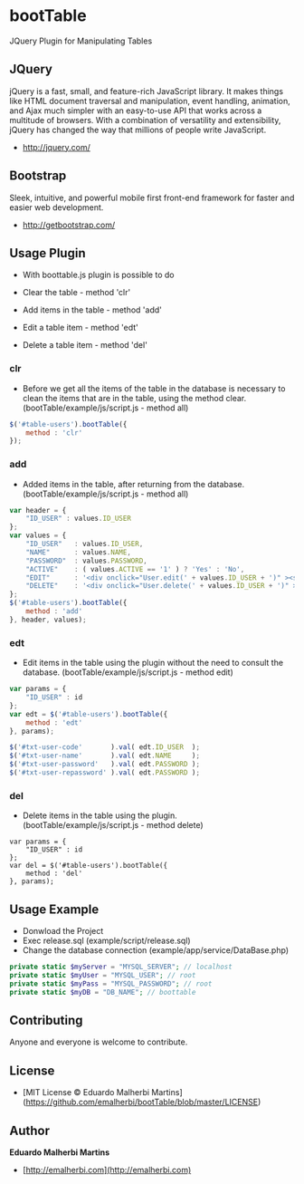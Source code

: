 bootTable
=========

JQuery Plugin for Manipulating Tables

## JQuery
jQuery is a fast, small, and feature-rich JavaScript library. It makes things like HTML document traversal and manipulation, event handling, animation, and Ajax much simpler with an easy-to-use API that works across a multitude of browsers. With a combination of versatility and extensibility, jQuery has changed the way that millions of people write JavaScript.

- http://jquery.com/

## Bootstrap
Sleek, intuitive, and powerful mobile first front-end framework for faster and easier web development.

- http://getbootstrap.com/

## Usage Plugin 

- With boottable.js plugin is possible to do

- Clear the table - method 'clr'
- Add items in the table - method 'add'
- Edit a table item - method 'edt'
- Delete a table item - method 'del'

### clr

- Before we get all the items of the table in the database is necessary to clean the items that are in the table, using the method clear. (bootTable/example/js/script.js - method all)

```javascript
$('#table-users').bootTable({
	method : 'clr'
});	
```

### add

- Added items in the table, after returning from the database. (bootTable/example/js/script.js - method all)

```javascript
var header = { 
	"ID_USER" : values.ID_USER
};
var values = {
	"ID_USER" 	: values.ID_USER, 
	"NAME" 		: values.NAME,
	"PASSWORD" 	: values.PASSWORD,
	"ACTIVE" 	: ( values.ACTIVE == '1' ) ? 'Yes' : 'No',
	"EDIT" 		: '<div onclick="User.edit(' + values.ID_USER + ')" ><span class="glyphicon glyphicon-pencil"></span></div>',
	"DELETE" 	: '<div onclick="User.delete(' + values.ID_USER + ')" ><span class="glyphicon glyphicon-trash"></span></div>'
};
$('#table-users').bootTable({
	method : 'add'
}, header, values);		
```

### edt

- Edit items in the table using the plugin without the need to consult the database. (bootTable/example/js/script.js - method edit)

```javascript
var params = { 
	"ID_USER" : id
};
var edt = $('#table-users').bootTable({
	method : 'edt'
}, params);	

$('#txt-user-code'		 ).val( edt.ID_USER  );
$('#txt-user-name'		 ).val( edt.NAME 	 );
$('#txt-user-password'	 ).val( edt.PASSWORD );
$('#txt-user-repassword' ).val( edt.PASSWORD );	
```

### del

- Delete items in the table using the plugin. (bootTable/example/js/script.js - method delete)

```
var params = { 
	"ID_USER" : id
};
var del = $('#table-users').bootTable({
	method : 'del'
}, params);	
```

## Usage Example 

- Donwload the Project 
- Exec release.sql (example/script/release.sql)  
- Change the database connection (example/app/service/DataBase.php) 

```php
private static $myServer = "MYSQL_SERVER"; // localhost
private static $myUser = "MYSQL_USER"; // root
private static $myPass = "MYSQL_PASSWORD"; // root
private static $myDB = "DB_NAME"; // boottable 
```

## Contributing

Anyone and everyone is welcome to contribute.

## License

+ [MIT License © Eduardo Malherbi Martins] (https://github.com/emalherbi/bootTable/blob/master/LICENSE)

## Author

**Eduardo Malherbi Martins**

+ [http://emalherbi.com](http://emalherbi.com)

